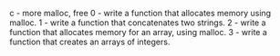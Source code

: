 c - more malloc, free
0 - write a function that allocates memory using malloc.
1 - write a function that concatenates two strings.
2 - write a function that allocates memory for an array, using malloc.
3 - write a function that creates an arrays of integers.
